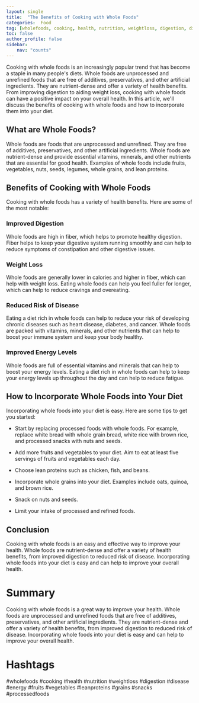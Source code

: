 ```yaml
---
layout: single
title:  "The Benefits of Cooking with Whole Foods"
categories:  Food
tag: [wholefoods, cooking, health, nutrition, weightloss, digestion, disease, energy, fruits, vegetables, leanproteins, grains, snacks, processedfoods, ]
toc: false
author_profile: false
sidebar:
    nav: "counts"
---
```

    
Cooking with whole foods is an increasingly popular trend that has become a staple in many people's diets. Whole foods are unprocessed and unrefined foods that are free of additives, preservatives, and other artificial ingredients. They are nutrient-dense and offer a variety of health benefits. From improving digestion to aiding weight loss, cooking with whole foods can have a positive impact on your overall health. In this article, we'll discuss the benefits of cooking with whole foods and how to incorporate them into your diet.

## What are Whole Foods?

Whole foods are foods that are unprocessed and unrefined. They are free of additives, preservatives, and other artificial ingredients. Whole foods are nutrient-dense and provide essential vitamins, minerals, and other nutrients that are essential for good health. Examples of whole foods include fruits, vegetables, nuts, seeds, legumes, whole grains, and lean proteins.

## Benefits of Cooking with Whole Foods

Cooking with whole foods has a variety of health benefits. Here are some of the most notable:

### Improved Digestion

Whole foods are high in fiber, which helps to promote healthy digestion. Fiber helps to keep your digestive system running smoothly and can help to reduce symptoms of constipation and other digestive issues.

### Weight Loss

Whole foods are generally lower in calories and higher in fiber, which can help with weight loss. Eating whole foods can help you feel fuller for longer, which can help to reduce cravings and overeating.

### Reduced Risk of Disease

Eating a diet rich in whole foods can help to reduce your risk of developing chronic diseases such as heart disease, diabetes, and cancer. Whole foods are packed with vitamins, minerals, and other nutrients that can help to boost your immune system and keep your body healthy.

### Improved Energy Levels

Whole foods are full of essential vitamins and minerals that can help to boost your energy levels. Eating a diet rich in whole foods can help to keep your energy levels up throughout the day and can help to reduce fatigue.

## How to Incorporate Whole Foods into Your Diet

Incorporating whole foods into your diet is easy. Here are some tips to get you started:

- Start by replacing processed foods with whole foods. For example, replace white bread with whole grain bread, white rice with brown rice, and processed snacks with nuts and seeds.

- Add more fruits and vegetables to your diet. Aim to eat at least five servings of fruits and vegetables each day.

- Choose lean proteins such as chicken, fish, and beans.

- Incorporate whole grains into your diet. Examples include oats, quinoa, and brown rice.

- Snack on nuts and seeds.

- Limit your intake of processed and refined foods.

## Conclusion

Cooking with whole foods is an easy and effective way to improve your health. Whole foods are nutrient-dense and offer a variety of health benefits, from improved digestion to reduced risk of disease. Incorporating whole foods into your diet is easy and can help to improve your overall health. 

# Summary

Cooking with whole foods is a great way to improve your health. Whole foods are unprocessed and unrefined foods that are free of additives, preservatives, and other artificial ingredients. They are nutrient-dense and offer a variety of health benefits, from improved digestion to reduced risk of disease. Incorporating whole foods into your diet is easy and can help to improve your overall health. 

# Hashtags

#wholefoods #cooking #health #nutrition #weightloss #digestion #disease #energy #fruits #vegetables #leanproteins #grains #snacks #processedfoods
